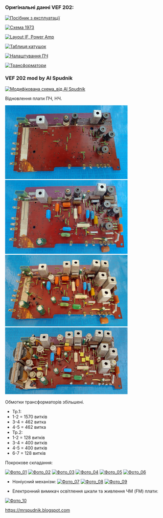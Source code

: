 ### Оригінальні данні VEF 202:

[![Посібник з експлуатації](https://img.shields.io/badge/Посібник%20з%20експлуатації-white.svg )](https://raw.githubusercontent.com/AlSpudnik/VEF-202-mod-by-Al-Spudnik/main/IMG_20230224_120251051.png)

[![Схема 1973](https://img.shields.io/badge/Схема_1973-red.svg )](https://raw.githubusercontent.com/AlSpudnik/VEF-202-mod-by-Al-Spudnik/main/vef202original_scheme.png)

[![Layout IF, Power Amp](https://img.shields.io/badge/Layout-IF,_Power_Amp-orange.svg )](https://raw.githubusercontent.com/AlSpudnik/VEF-202-mod-by-Al-Spudnik/main/vef_layout.jpg)

[![Таблиця катушок](https://img.shields.io/badge/Таблиця_катушок-blue.svg )](https://photos.app.goo.gl/kkhYgLVB2DS3a5Cb8)

[![Налаштування ПЧ](https://img.shields.io/badge/Налаштування_ПЧ-orange.svg )](https://github.com/AlSpudnik/VEF-202-mod-by-Al-Spudnik/blob/main/%D0%9F%D0%BB%D0%B0%D1%82%D0%B0_%D0%9F%D0%A7/%D0%86%D0%BD%D1%84%D0%BE_%D0%BF%D0%BE_%D0%9F%D0%A7.md)

[![Трансформатори](https://img.shields.io/badge/Трансформатори-green.svg )](https://photos.app.goo.gl/AWSZ3xRsBbch4FGx8)


### VEF 202 mod by Al Spudnik

[![Модифікована схема_від Al Spudnik](https://img.shields.io/badge/Модифікована_схема_від-Al_Spudnik-orange.svg )](https://raw.githubusercontent.com/AlSpudnik/VEF-202-mod-by-Al-Spudnik/main/VEF_schem_by_Spudnik.png)

Відновлення плати ПЧ, НЧ. 

<img src="https://raw.githubusercontent.com/AlSpudnik/VEF-202-mod-by-Al-Spudnik/main/%D0%9F%D0%BB%D0%B0%D1%82%D0%B0_%D0%9F%D0%A7/plate01.jpg" width="400">

<img src="https://raw.githubusercontent.com/AlSpudnik/VEF-202-mod-by-Al-Spudnik/main/%D0%9F%D0%BB%D0%B0%D1%82%D0%B0_%D0%9F%D0%A7/plate02.jpg" width="400">

<img src="https://raw.githubusercontent.com/AlSpudnik/VEF-202-mod-by-Al-Spudnik/main/%D0%9F%D0%BB%D0%B0%D1%82%D0%B0_%D0%9F%D0%A7/plate03.jpg" width="400">

<img src="https://raw.githubusercontent.com/AlSpudnik/VEF-202-mod-by-Al-Spudnik/main/%D0%9F%D0%BB%D0%B0%D1%82%D0%B0_%D0%9F%D0%A7/plate04.jpg" width="400">

Обмотки трансформаторів збільшені.
- Тр.1:
- 1-2 = 1570 витків
- 3-4 = 462 витка
- 4-5 = 462 витка
- Тр.2:
- 1-2 = 128 витків
- 3-4 = 400 витків
- 4-5 = 400 витків
- 6-7 = 128 витків

Покрокове складання:

[![Фото_01](https://img.shields.io/badge/Фото_01-orange.svg )](https://photos.app.goo.gl/Qsyrgdiz5srEuc9z5)
[![Фото_02](https://img.shields.io/badge/Фото_02-orange.svg )](https://photos.app.goo.gl/BiwBtk2LWMFu1j3d8)
[![Фото_03](https://img.shields.io/badge/Фото_03-orange.svg )](https://photos.app.goo.gl/8HEDBvSvjd3StXME8)
[![Фото_04](https://img.shields.io/badge/Фото_04-orange.svg )](https://photos.app.goo.gl/XQyDcrhQZX6n9Rkq8)
[![Фото_05](https://img.shields.io/badge/Фото_05-orange.svg )](https://photos.app.goo.gl/BHtVywNG1vEjoxku8)
[![Фото_06](https://img.shields.io/badge/Фото_06-orange.svg )](https://photos.app.goo.gl/dbPZVMjhA3gZBZEZ6)

- Ноніусний механізм:
[![Фото_07](https://img.shields.io/badge/Фото_07-orange.svg )](https://photos.app.goo.gl/DHTExDxR6r9ZCoDA7)
[![Фото_08](https://img.shields.io/badge/Фото_08-orange.svg )](https://photos.app.goo.gl/mVqMcmjk9g773mbN6)
[![Фото_09](https://img.shields.io/badge/Фото_09-orange.svg )](https://photos.app.goo.gl/iMKKS7KNYM4rKzsA6)

- Електронний вимикач освітлення шкали та живлення ЧМ (FM) плати:

[![Фото_10](https://img.shields.io/badge/Фото_10-orange.svg )](https://photos.app.goo.gl/bqRQdsnj2Sa8EDQr7)

<https://mrspudnik.blogspot.com>
